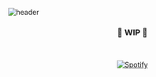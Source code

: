 ![header](https://capsule-render.vercel.app/api?type=waving&text=dotRarufu&fontAlign=70&desc=dotrarufu&descAlign=88&height=250&theme=tokyonight)
&nbsp;<div align="center">
### 🚧 WIP 🚧
</div>

&nbsp;<div align="center">
  [![Spotify](https://github-spotify-widget-seven.vercel.app/api/spotify?background_color=0d1117&border_color=ffffff)](https://open.spotify.com/user/31y5kedrcvl2y7yv5e7pcgdjbhma)
</div>

<!--START_SECTION:readme-info-->
<!--END_SECTION:readme-info-->

<!--START_SECTION:waka-->
<!--END_SECTION:waka-->


<!--
**dotRarufu/dotRarufu** is a ✨ _special_ ✨ repository because its `README.md` (this file) appears on your GitHub profile.

Here are some ideas to get you started:

- 🔭 I’m currently working on ...
- 🌱 I’m currently learning ...
- 👯 I’m looking to collaborate on ...
- 🤔 I’m looking for help with ...
- 💬 Ask me about ...
- 📫 How to reach me: ...
- 😄 Pronouns: ...
- ⚡ Fun fact: ...
-->

